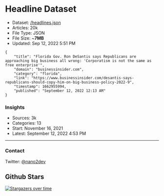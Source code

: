 # Headline Dataset

- Dataset: [/headlines.json](https://raw.githubusercontent.com/fwd/news/master/headlines.json) 
- Articles: 20k
- File Type: JSON
- File Size: ~**7MB**
- Updated: Sep 12, 2022 5:51 PM

```
{
    "title": "Florida Gov. Ron DeSantis says Republicans are approaching big business all wrong: 'Corporatism is not the same as free enterprise'",
    "domain": "businessinsider.com",
    "category": "florida",
    "link": "https://www.businessinsider.com/desantis-says-republicans-should-copy-him-on-big-business-policy-2022-9",
    "timestamp": 1662955994,
    "published": "September 12, 2022 12:13 AM"
}
```

### Insights

- Sources: 3k
- Categories: 13
- Start: November 16, 2021
- Latest: September 12, 2022 4:53 PM

---

### Contact 

Twitter: [@nano2dev](https://twitter.com/nano2dev)

## Github Stars

[![Stargazers over time](https://starchart.cc/fwd/news.svg)](https://starchart.cc/fwd/news)
